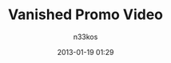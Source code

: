 ---
layout: post
title: Vanished Promo Video
date: 2013-01-19 01:29
author: n33kos
comments: true
category: Video
summary: Promotional video for the game "Vanished... Mystery at Wymann university".
src: "http://www.youtube.com/embed/MTp5cxG27H4?rel=0"
---